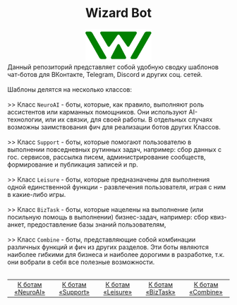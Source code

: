 <div align="center">
    <h1> Wizard Bot </h1>
    <img src="Logotype.svg" height="75"/>
</div>

<div align="left">
    Данный репозиторий представляет собой удобную сводку шаблонов чат-ботов для ВКонтакте, Telegram, 
    Discord и других соц. сетей. 
    <br>
    <br>
    Шаблоны делятся на несколько классов:
    <br>
    <br>
    >> Класс <code>NeuroAI</code> - боты, которые, как правило, выполняют роль ассистентов или карманных
    помощников. Они используют AI-технологии, или их связки, для своей работы. В отдельных случаях
    возможны заимствования фич для реализации ботов других Классов.
    <br>
    <br>
    >> Класс <code>Support</code> - боты, которые помогают пользователю в выполнении повседневных рутинных
    задач, например: сбор данных с гос. сервисов, рассылка писем, администрирование сообществ, формирование
    и публикация записей и пр.
    <br>
    <br>
    >> Класс <code>Leisure</code> - боты, которые предназначены для выполнения одной единственной функции -
    развлечения пользователя, играя с ним в какие-либо игры.
    <br>
    <br>
    >> Класс <code>BizTask</code> - боты, которые нацелены на выполнение (или посильную помощь в выполнении) 
    бизнес-задач, например: сбор квиз-анкет, предоставление базы знаний пользователям, 
    <br>
    <br>
    >> Класс <code>Combine</code> - боты, представляющие собой комбинации различных функций и фич из других
    разделов. Эти боты являются наиболее гибкими для бизнеса и наиболее дорогими в разработке, т.к. они
    вобрали в себя все полезные возможности.
</div>

<br>

<div align="center">
    <table>
        <tr align="center">
            <td> <a href="/NeuroAI/ReadMe.md"> К ботам «NeuroAI» </a> </td>
            <td> <a href="/Support/ReadMe.md"> К ботам «Support» </a> </td>
            <td> <a href="/Leisure/ReadMe.md"> К ботам «Leisure» </a> </td>
            <td> <a href="/BizTask/ReadMe.md"> К ботам «BizTask» </a> </td>
            <td> <a href="/Combine/ReadMe.md"> К ботам «Combine» </a> </td>
        </tr>
    </table>
</div>